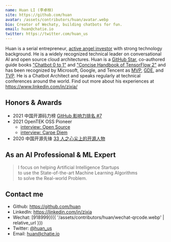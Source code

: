```yaml
---
name: Huan LI (李卓桓)
site: https://github.com/huan
avatar: /assets/contributors/huan/avatar.webp
bio: Creator of Wechaty, building chatbots for fun.
email: huan@chatie.io
twitter: https://twitter.com/huan_us
---
```


Huan is a serial entrepreneur, [active angel investor](http://pre-angel.com/peoples/zhuohuan-li/) with strong technology background. He is a widely recognized technical leader on conversational AI and open source cloud architectures. Huan is a [GitHub Star](https://stars.github.com/profiles/huan/), co-authored guide books ["Chatbot 0 to 1"](https://item.jd.com/12630213.html) and ["Concise Handbook of TensorFlow 2"](https://item.jd.com/12980534.html) and has been recognized by Microsoft, Google, and Tencent as [MVP](https://mvp.microsoft.com/en-us/PublicProfile/5003061), [GDE](https://developers.google.com/community/experts/directory/profile/profile-huan-li), and [TVP](https://cloud.tencent.com/tvp/138). He is a Chatbot Architect and speaks regularly at technical conferences around the world. Find out more about his experiences at <https://www.linkedin.com/in/zixia/>

## Honors & Awards

- 2021 中国开源码力榜 [GitHub 影响力排名 #7](https://opensource.win/huan/)
- 2021 OpenTEK OSS Pioneer
  - [interview: Open Source](https://youtu.be/v0FjLrZ0zfw)
  - [interview: Carpe Diem](https://youtu.be/k86BSka3Jws)
- 2020 中国开源先锋 [33 人之心尖上的开源人物](https://segmentfault.com/a/1190000038597979)

## As an AI Professional & ML Expert

> I focus on helping Artificial Intelligence Startups  
> to use the State-of-the-art Machine Learning Algorithms  
> to solve the Real-world Problem.  

## Contact me

- Github: <https://github.com/huan>
- LinkedIn: <https://linkedin.com/in/zixia>
- Wechat: [918999]({{ '/assets/contributors/huan/wechat-qrcode.webp' | relative_url }})
- Twitter: [@huan_us](https://twitter.com/huan_us)
- Email: <huan@chatie.io>
